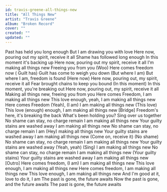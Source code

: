```yaml
---
id: travis-greene-all-things-new
title: "All Things New"
artist: "Travis Greene"
album: "Broken Record"
cover: ""
created: ""
updated: ""
---
```


Past has held you long enough
But I am drawing you with love
Here now, pouring out my spirit,
receive it all
Shame has followed long enough
In this moment it's backing up
Here now, pouring out my spirit,
receive it all
I'm making all things new
Freeing you from you (Woo)
Here comes freedom now
( Guilt has) Guilt has come to weigh you down
(But where I am) But where I am,
freedom is found
(Here now) Here now, pouring out,
my spirit, receive it all
Fear brought chains to keep you bound
(In this moment) In this moment,
you're breaking out
Here now, pouring out, my spirit,
receive it all
Making all things new,
freeing you from you
Here comes Freedom,
I am making all things new
This love enough, yeah,
I am making all things new
Here comes Freedom (Yeah),
(I am) I am making all things new
(This love) This love (enough) enough,
I am making all things new
[Bridge]
Freedom's here, it's breaking the back
What's been holding you?
Sing over us together
No shame can stay, no charge remain
I am making all things new
Your guilty stains are washed away
I am making all things new
No shame can stay, no charge remain
I am (Hey) making all things new
Your guilty stains are washed away
I am making all things new
(Come on, receive it)
(No shame) No shame can stay,
no charge remain
I am making all things new
Your guilty stains are washed away
(Yeah, yeah)
(Sing) I am making all things new
No shame can stay, no charge remain
I am making all things new
(Your guilty stains)
Your guilty stains are washed away
I am making all things new
[Outro]
Here comes freedom,
(I am) I am making all things new
This love enough,
I am making all things new
Here comes freedom,
I am making all things new
This love enough,
I am making all things new
And I'm good at it, love to do it, I am
The past is gone, the future awaits
Now the past is gone,
and the future awaits
The past is gone, the future awaits